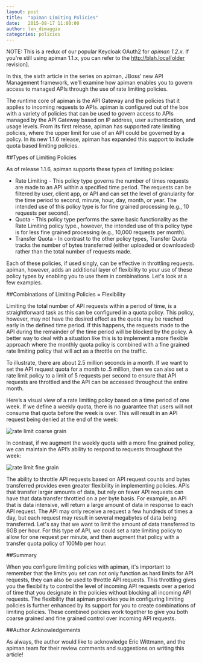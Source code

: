 ```yaml
---
layout: post
title:  "apiman Limiting Policies"
date:   2015-08-17 11:00:00
author: len_dimaggio
categories: policies
---
```


NOTE: This is a redux of our popular Keycloak OAuth2 for *apiman 1.2.x*. If you're still using apiman 1.1.x, you can refer to the http://blah.local[older revision].

In this, the sixth article in the series on apiman, JBoss’ new API Management framework, we’ll examine how apiman enables you to govern access to managed APIs through the use of rate limiting policies.

The runtime core of apiman is the API Gateway and the policies that it applies to incoming requests to APIs. apiman is configured out of the box with a variety of policies that can be used to govern access to APIs managed by the API Gateway based on IP address, user authentication, and usage levels. From its first release, apiman has supported rate limiting policies, where the upper limit for use of an API could be governed by a policy. In its new 1.1.6 release, apiman has expanded this support to include quota based limiting policies.

<!--more-->

##Types of Limiting Policies

As of release 1.1.6, apiman supports these types of limiting policies:

* Rate Limiting - This policy type governs the number of times requests are made to an API within a specified time period. The requests can be filtered by user, client app, or API and can set the level of granularity for the time period to second, minute, hour, day, month, or year. The intended use of this policy type is for fine grained processing (e.g., 10 requests per second).
* Quota - This policy type performs the same basic functionality as the Rate Limiting policy type., however, the intended use of this policy type is for less fine grained processing (e.g., 10,000 requests per month).
* Transfer Quota - In contrast to the other policy types, Transfer Quota tracks the number of bytes transferred (either uploaded or downloaded) rather than the total number of requests made.

Each of these policies, if used singly, can be effective in throttling requests. apiman, however, adds an additional layer of flexibility to your use of these policy types by enabling you to use them in combinations. Let's look at a few examples.

##Combinations of Limiting Policies = Flexibility

Limiting the total number of API requests within a period of time, is a straightforward task as this can be configured in a quota policy. This policy, however, may not have the desired effect as the quota may be reached early in the defined time period. If this happens, the requests made to the API during the remainder of the time period will be blocked by the policy. A better way to deal with a situation like this is to implement a more flexible approach where the monthly quota policy is combined with a fine grained rate limiting policy that will act as a throttle on the traffic.

To illustrate, there are about 2.5 million seconds in a month. If we want to set the API request quota for a month to .5 million, then we can also set a rate limit policy to a limit of 5 requests per second to ensure that API requests are throttled and the API can be accessed throughout the entire month.

Here’s a visual view of a rate limiting policy based on a time period of one week. If we define a weekly quota, there is no guarantee that users will not consume that quota before the week is over. This will result in an API request being denied at the end of the week:

![rate limit coarse grain](/blog/images/2015-08-17/rate_limit1.png)

In contrast, if we augment the weekly quota with a more fine grained policy, we can maintain the API’s ability to respond to requests throughout the week:

![rate limit fine grain](/blog/images/2015-08-17/rate_limit2.png)

The ability to throttle API requests based on API request counts and bytes transferred provides even greater flexibility in implementing policies. APIs that transfer larger amounts of data, but rely on fewer API requests can have that data transfer throttled on a per byte basis. For example, an API that is data intensive, will return a large amount of data in response to each API request. The API may only receive a request a few hundreds of times a day, but each request may result in several megabytes of data being transferred. Let's say that we want to limit the amount of data transferred to 6GB per hour. For this type of API, we could set a rate limiting policy to allow for one request per minute, and then augment that policy with a transfer quota policy of 100Mb per hour.

##Summary

When you configure limiting policies with apiman, it's important to remember that the limits you set can not only function as hard limits for API requests, they can also be used to throttle API requests. This throttling gives you the flexibility to control the level of incoming API requests over a period of time that you designate in the policies without blocking all incoming API requests. The flexibility that apiman provides you in configuring limiting policies is further enhanced by its support for you to create combinations of limiting policies. These combined policies work together to give you both coarse grained and fine grained control over incoming API requests.

##Author Acknowledgements

As always, the author would like to acknowledge Eric Wittmann, and the apiman team for their review comments and suggestions on writing this article!

